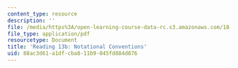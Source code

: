 ```yaml
---
content_type: resource
description: ''
file: /media/https%3A/open-learning-course-data-rc.s3.amazonaws.com/18-05-introduction-to-probability-and-statistics-spring-2014/88ac3d61a1dfcba811b9045fd884d876_MIT18_05S14_Reading13b.pdf
file_type: application/pdf
resourcetype: Document
title: 'Reading 13b: Notational Conventions'
uid: 88ac3d61-a1df-cba8-11b9-045fd884d876
---
```

